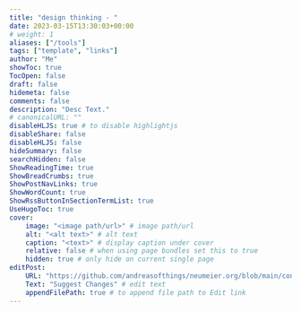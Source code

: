 ```yaml
---
title: "design thinking - "
date: 2023-03-15T13:30:03+00:00
# weight: 1
aliases: ["/tools"]
tags: ["template", "links"]
author: "Me"
showToc: true
TocOpen: false
draft: false
hidemeta: false
comments: false
description: "Desc Text."
# canonicalURL: ""
disableHLJS: true # to disable highlightjs
disableShare: false
disableHLJS: false
hideSummary: false
searchHidden: false
ShowReadingTime: true
ShowBreadCrumbs: true
ShowPostNavLinks: true
ShowWordCount: true
ShowRssButtonInSectionTermList: true
UseHugoToc: true
cover:
    image: "<image path/url>" # image path/url
    alt: "<alt text>" # alt text
    caption: "<text>" # display caption under cover
    relative: false # when using page bundles set this to true
    hidden: true # only hide on current single page
editPost:
    URL: "https://github.com/andreasofthings/neumeier.org/blob/main/content/posts/post.md"
    Text: "Suggest Changes" # edit text
    appendFilePath: true # to append file path to Edit link
---
```


